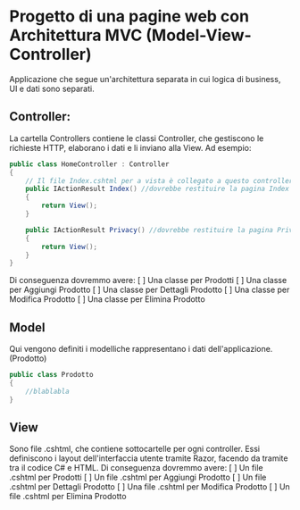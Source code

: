 # Progetto di una pagine web con Architettura MVC (Model-View-Controller)
Applicazione che segue un'architettura separata in cui logica di business, UI e dati sono separati. 

## Controller: 
La cartella Controllers contiene le classi Controller, che gestiscono le richieste HTTP, elaborano i dati e li inviano alla View.
Ad esempio: 
```c#
public class HomeController : Controller
{
    // Il file Index.cshtml per a vista è collegato a questo controller e viene reinderizzato quando viene chiamato il metodo Index()
    public IActionResult Index() //dovrebbe restituire la pagina Index
    {
        return View();
    }

    public IActionResult Privacy() //dovrebbe restituire la pagina Privacy
    {
        return View();
    }
}
```
Di conseguenza dovremmo avere:
[ ] Una classe per Prodotti
[ ] Una classe per Aggiungi Prodotto
[ ] Una classe per Dettagli Prodotto
[ ] Una classe per Modifica Prodotto
[ ] Una classe per Elimina Prodotto

## Model
Qui vengono definiti i modelliche rappresentano i dati dell'applicazione. (Prodotto)
```c#
public class Prodotto
{
    //blablabla
}
```
## View
Sono file .cshtml, che contiene sottocartelle per ogni controller. 
Essi definiscono i layout dell'interfaccia utente tramite Razor, facendo da tramite tra il codice C# e HTML.
Di conseguenza dovremmo avere:
[ ] Un file .cshtml per Prodotti
[ ] Un  file .cshtml  per Aggiungi Prodotto
[ ] Un  file .cshtml  per Dettagli Prodotto
[ ] Una  file .cshtml  per Modifica Prodotto
[ ] Un file .cshtml  per Elimina Prodotto